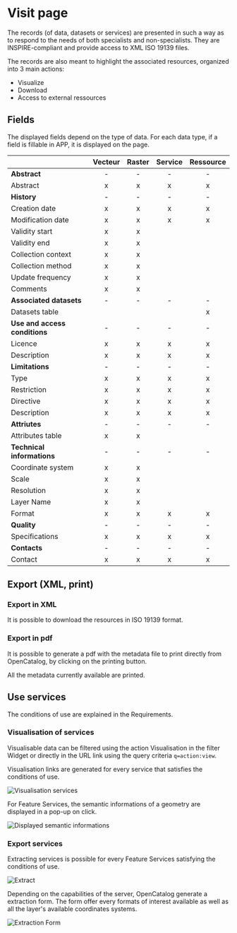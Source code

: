 # Visit page

The records (of data, datasets or services) are presented in such a way as to respond to the needs of both specialists and non-specialists. They are INSPIRE-compliant and provide access to XML ISO 19139 files.

The records are also meant to highlight the associated resources, organized into 3 main actions:

* Visualize
* Download
* Access to external ressources

## Fields

The displayed fields depend on the type of data. For each data type, if a field is fillable in APP, it is displayed on the page.

|  | Vecteur | Raster | Service | Ressource |
| ------ | :--------: |:------: | :-----------: | :------: |
| **Abstract** | - | - | - | - |
| Abstract | x | x | x | x |
| **History** | - | - | - | - |
| Creation date | x | x | x | x |
| Modification date | x | x | x | x |
| Validity start | x | x |  |  |
| Validity end | x | x |  |  |
| Collection context | x | x |  |  |
| Collection method | x | x |  |  |
| Update frequency | x | x |  |  |
| Comments | x | x |  |  |
| **Associated datasets** | - | - | - | - |
| Datasets table |  |  |  | x |
| **Use and access conditions** | - | - | - | - |
| Licence | x | x | x | x |
| Description | x | x | x | x |
| **Limitations** | - | - | - | - |
| Type | x | x | x | x |
| Restriction | x | x | x | x |
| Directive | x | x | x | x |
| Description | x | x | x | x |
| **Attriutes** | - | - | - | - |
| Attributes table | x | x |  |  |
| **Technical informations** | - | - | - | - |
| Coordinate system | x | x |  |  |
| Scale | x | x |  |  |
| Resolution | x | x |  |  |
| Layer Name | x | x |  |  |
| Format | x | x | x | x |
| **Quality** | - | - | - | - |
| Specifications | x | x | x | x |
| **Contacts** | - | - | - | - |
| Contact | x | x | x | x |

## Export (XML, print)

### Export in XML

It is possible to download the resources in ISO 19139 format.

### Export in pdf

It is possible to generate a pdf with the metadata file to print directly from OpenCatalog, by clicking on the printing button.

All the metadata currently available are printed.

## Use services

The conditions of use are explained in the Requirements.

### Visualisation of services

Visualisable data can be filtered using the action Visualisation in the filter Widget or directly in the URL link using the query criteria ```q=action:view```.

Visualisation links are generated for every service that satisfies the conditions of use.

![Visualisation services](/assets/usage/view.PNG)

For Feature Services, the semantic informations of a geometry are displayed in a pop-up on click.

![Displayed semantic informations](/assets/usage/semanticInfos.PNG)

### Export services

Extracting services is possible for every Feature Services satisfying the conditions of use.

![Extract](/assets/usage/extract.png)

Depending on the capabilities of the server, OpenCatalog generate a extraction form. The form offer every formats of interest available as well as all the layer's available coordinates systems.

![Extraction Form](/assets/usage/extractionModal.PNG)
